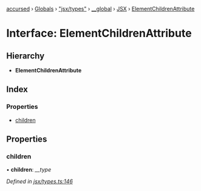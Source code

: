 [accursed](../README.md) › [Globals](../globals.md) › ["jsx/types"](../modules/_jsx_types_.md) › [__global](../modules/_jsx_types_.__global.md) › [JSX](../modules/_jsx_types_.__global.jsx.md) › [ElementChildrenAttribute](_jsx_types_.__global.jsx.elementchildrenattribute.md)

# Interface: ElementChildrenAttribute

## Hierarchy

* **ElementChildrenAttribute**

## Index

### Properties

* [children](_jsx_types_.__global.jsx.elementchildrenattribute.md#children)

## Properties

###  children

• **children**: *__type*

*Defined in [jsx/types.ts:146](https://github.com/cancerberoSgx/accursed/blob/5b2518e/src/jsx/types.ts#L146)*
